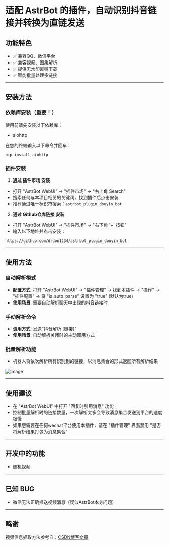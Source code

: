 # 适配 AstrBot 的插件，自动识别抖音链接并转换为直链发送

## 功能特色
- ✅ 兼容QQ、微信平台
- ✅ 兼容视频、图集解析
- ✅ 提供无水印直链下载
- ✅ 智能批量处理多链接

---

## 安装方法

### 依赖库安装（重要！）

使用前请先安装以下依赖库：
- aiohttp

在您的终端输入以下命令并回车：
```
pip install aiohttp
```

### 插件安装

1. **通过 插件市场 安装**  
- 打开 "AstrBot WebUI" -> "插件市场" -> "右上角 Search"  
- 搜索任何与本项目相关的关键词，找到插件后点击安装
- 推荐通过唯一标识符搜索：```astrbot_plugin_douyin_bot```

2. **通过 Github仓库链接 安装**  
- 打开 "AstrBot WebUI" -> "插件市场" -> "右下角 '+' 按钮"  
- 输入以下地址并点击安装：
```
https://github.com/drdon1234/astrbot_plugin_douyin_bot
```

---

## 使用方法

### 自动解析模式
- **配置方式**: 打开 "AstrBot WebUI" -> "插件管理" -> 找到本插件 -> "操作" -> "插件配置" -> 将 "is_auto_parse" 设置为 "true" (默认为true)
- **使用场景**: 需要自动解析聊天中出现的抖音链接时

### 手动解析命令
- **调用方式**: 发送"抖音解析 [链接]"
- **使用场景**: 自动解析关闭时的主动调用方式

### 批量解析功能
- 机器人将依次解析所有识别到的链接，以消息集合的形式返回所有解析结果

![image](https://github.com/user-attachments/assets/f457a749-aed2-435c-9fcd-ca656e426846)

---

## 使用建议
- 在 "AstrBot WebUI" 中打开 "回复时引用消息" 功能
- 控制批量解析时的链接数量，一次解析太多会导致消息集合发送到平台的速度极慢
- 如果您需要在任何wechat平台使用本插件，请在 "插件管理" 界面禁用 "是否将解析结果打包为消息集合"

---

## 开发中的功能
- 随机视频

---

## 已知 BUG
- 微信无法正确推送视频消息（疑似AstrBot本身问题）

---
## 鸣谢

视频信息抓取方法参考自：[CSDN博客文章](https://blog.csdn.net/qq_53153535/article/details/141297614)
